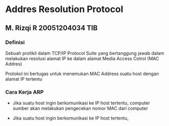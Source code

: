 # Addres Resolution Protocol


## M. Rizqi R 20051204034 TIB

### Definisi
<p>Sebuah protikil dalam TCP/IP Protocol Suite yang bertanggung jawab 
dalam melakukan resolusi alamat IP ke dalam alamat Media Access Cotrol (MAC Addres)</p>

<p>Protokol ini bertugas untuk menemukan MAC Address suatu host dengan alamat IP tertentu</p>

### Cara Kerja ARP
<ul>
<li><p>Jika suatu host ingin berkomunikasi ke IP host tertentu, 
computer sumber akan melakukan pengecekan nomor MAC dari computer</p></li>
<li><p>Jika suatu host ingin berkomunikasi ke IP host tertentu,</p></li>
</ul> 
